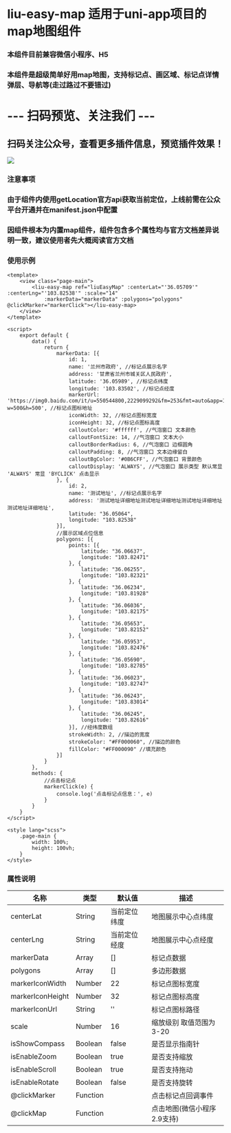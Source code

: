 # liu-easy-map 适用于uni-app项目的map地图组件
### 本组件目前兼容微信小程序、H5
### 本组件是超级简单好用map地图，支持标记点、画区域、标记点详情弹层、导航等(走过路过不要错过)
# --- 扫码预览、关注我们 ---

## 扫码关注公众号，查看更多插件信息，预览插件效果！ 

![](https://uni.ckapi.pro/uniapp/publicize.png)

### 注意事项
### 由于组件内使用getLocation官方api获取当前定位，上线前需在公众平台开通并在manifest.json中配置
### 因组件根本为内置map组件，组件包含多个属性均与官方文档差异说明一致，建议使用者先大概阅读官方文档

### 使用示例
``` 
<template>
	<view class="page-main">
		<liu-easy-map ref="liuEasyMap" :centerLat="'36.05709'" :centerLng="'103.82538'" :scale="14"
			:markerData="markerData" :polygons="polygons" @clickMarker="markerClick"></liu-easy-map>
	</view>
</template>

<script>
	export default {
		data() {
			return {
				markerData: [{
					id: 1,
					name: '兰州市政府', //标记点展示名字
					address: '甘肃省兰州市城关区人民政府',
					latitude: '36.05989', //标记点纬度
					longitude: '103.83502', //标记点经度
					markerUrl: 'https://img0.baidu.com/it/u=550544800,2229099292&fm=253&fmt=auto&app=138&f=JPEG?w=500&h=500', //标记点图标地址
					iconWidth: 32, //标记点图标宽度
					iconHeight: 32, //标记点图标高度
					calloutColor: '#ffffff', //气泡窗口 文本颜色
					calloutFontSize: 14, //气泡窗口 文本大小
					calloutBorderRadius: 6, //气泡窗口 边框圆角
					calloutPadding: 8, //气泡窗口 文本边缘留白
					calloutBgColor: '#0B6CFF', //气泡窗口 背景颜色
					calloutDisplay: 'ALWAYS', //气泡窗口 展示类型 默认常显 'ALWAYS' 常显 'BYCLICK' 点击显示
				}, {
					id: 2,
					name: '测试地址', //标记点展示名字
					address: '测试地址详细地址测试地址详细地址测试地址详细地址测试地址详细地址',
					latitude: "36.05064",
					longitude: "103.82538"
				}],
				//展示区域点位信息
				polygons: [{
					points: [{
						latitude: "36.06637",
						longitude: "103.82471"
					}, {
						latitude: "36.06255",
						longitude: "103.82321"
					}, {
						latitude: "36.06234",
						longitude: "103.81928"
					}, {
						latitude: "36.06036",
						longitude: "103.82175"
					}, {
						latitude: "36.05653",
						longitude: "103.82152"
					}, {
						latitude: "36.05953",
						longitude: "103.82476"
					}, {
						latitude: "36.05690",
						longitude: "103.82785"
					}, {
						latitude: "36.06023",
						longitude: "103.82747"
					}, {
						latitude: "36.06243",
						longitude: "103.83014"
					}, {
						latitude: "36.06245",
						longitude: "103.82616"
					}], //经纬度数组
					strokeWidth: 2, //描边的宽度
					strokeColor: "#FF000060", //描边的颜色
					fillColor: "#FF000090" //填充颜色
				}]
			}
		},
		methods: {
			//点击标记点
			markerClick(e) {
				console.log('点击标记点信息：', e)
			}
		}
	}
</script>

<style lang="scss">
	.page-main {
		width: 100%;
		height: 100vh;
	}
</style>
```

### 属性说明
| 名称                         | 类型            | 默认值                 | 描述            |
| ----------------------------|--------------- | ---------------------- | ---------------|
| centerLat                   | String         | 当前定位纬度             | 地图展示中心点纬度
| centerLng                 	| String         | 当前定位经度             | 地图展示中心点经度
| markerData                  | Array          | []                     | 标记点数据
| polygons		                | Array          | []                     | 多边形数据
| markerIconWidth             | Number         | 22                     | 标记点图标宽度
| markerIconHeight            | Number         | 32                     | 标记点图标高度
| markerIconUrl               | String         | ''                     | 标记点图标路径
| scale                      	| Number         | 16                     | 缩放级别 取值范围为3-20
| isShowCompass               | Boolean        | false                  | 是否显示指南针
| isEnableZoom                | Boolean        | true                   | 是否支持缩放
| isEnableScroll              | Boolean        | true                   | 是否支持拖动
| isEnableRotate              | Boolean        | false                  | 是否支持旋转
| @clickMarker                | Function        |                       | 点击标记点回调事件
| @clickMap                   | Function        |                       | 点击地图(微信小程序2.9支持)
